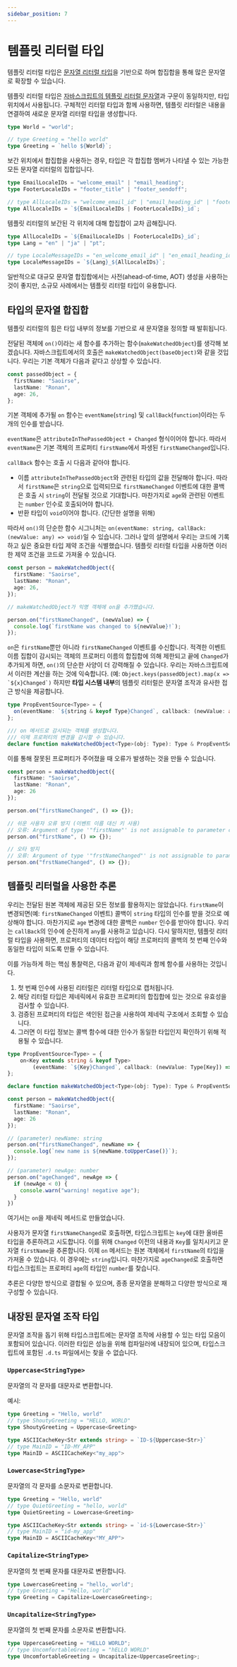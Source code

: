 ```yaml
---
sidebar_position: 7
---
```


# 템플릿 리터럴 타입

템플릿 리터럴 타입은 [문자열 리터럴 타입](https://github.com/microsoft/TypeScript-Website/blob/v2/docs/handbook/2/everyday-types.html#literal-types)을 기반으로 하며 합집합을 통해 많은 문자열로 확장할 수 있습니다.

템플릿 리터럴 타입은 [자바스크립트의 템플릿 리터럴 문자열](https://developer.mozilla.org/ko/docs/Web/JavaScript/Reference/Template_literals)과 구문이 동일하지만, 타입 위치에서 사용됩니다. 구체적인 리터럴 타입과 함께 사용하면, 템플릿 리터럴은 내용을 연결하여 새로운 문자열 리터럴 타입을 생성합니다.

```ts
type World = "world";

// type Greeting = "hello world"
type Greeting = `hello ${World}`;
```

보간 위치에서 합집합을 사용하는 경우, 타입은 각 합집합 멤버가 나타낼 수 있는 가능한 모든 문자열 리터럴의 집합입니다.

```ts
type EmailLocaleIDs = "welcome_email" | "email_heading";
type FooterLocaleIDs = "footer_title" | "footer_sendoff";

// type AllLocaleIDs = "welcome_email_id" | "email_heading_id" | "footer_title_id" | "footer_sendoff_id"
type AllLocaleIDs = `${EmailLocaleIDs | FooterLocaleIDs}_id`;
```

템플릿 리터럴의 보간된 각 위치에 대해 합집합이 교차 곱해집니다.

```ts
type AllLocaleIDs = `${EmailLocaleIDs | FooterLocaleIDs}_id`;
type Lang = "en" | "ja" | "pt";

// type LocaleMessageIDs = "en_welcome_email_id" | "en_email_heading_id" | "en_footer_title_id" | "en_footer_sendoff_id" | "ja_welcome_email_id" | "ja_email_heading_id" | "ja_footer_title_id" | "ja_footer_sendoff_id" | "pt_welcome_email_id" | "pt_email_heading_id" | "pt_footer_title_id" | "pt_footer_sendoff_id"
type LocaleMessageIDs = `${Lang}_${AllLocaleIDs}`;
```

일반적으로 대규모 문자열 합집합에서는 사전(ahead-of-time, AOT) 생성을 사용하는 것이 좋지만, 소규모 사례에서는 템플릿 리터럴 타입이 유용합니다.

## 타입의 문자열 합집합

템플릿 리터럴의 힘은 타입 내부의 정보를 기반으로 새 문자열을 정의할 때 발휘됩니다.

전달된 객체에 `on()`이라는 새 함수를 추가하는 함수(`makeWatchedObject`)를 생각해 보겠습니다. 자바스크립트에서의 호출은 `makeWatchedObject(baseObject)`와 같을 것입니다. 우리는 기본 객체가 다음과 같다고 상상할 수 있습니다.

```ts
const passedObject = {
  firstName: "Saoirse",
  lastName: "Ronan",
  age: 26,
};
```

기본 객체에 추가될 `on` 함수는 `eventName`(`string`) 및 `callBack`(`function`)이라는 두 개의 인수를 받습니다.

`eventName`은 `attributeInThePassedObject + Changed` 형식이어야 합니다. 따라서 `eventName`은 기본 객체의 프로퍼티 `firstName`에서 파생된 `firstNameChanged`입니다.

`callBack` 함수는 호출 시 다음과 같아야 합니다.

- 이름 `attributeInThePassedObject`와 관련된 타입의 값을 전달해야 합니다. 따라서 `firstName`은 `string`으로 입력되므로 `firstNameChanged` 이벤트에 대한 콜백은 호출 시 `string`이 전달될 것으로 기대합니다. 마찬가지로 `age`와 관련된 이벤트는 `number` 인수로 호출되어야 합니다.
- 반환 타입이 `void`이어야 합니다. (간단한 설명을 위해)

따라서 `on()`의 단순한 함수 시그니처는 `on(eventName: string, callBack: (newValue: any) => void)`일 수 있습니다. 그러나 앞의 설명에서 우리는 코드에 기록하고 싶은 중요한 타입 제약 조건을 식별했습니다. 템플릿 리터럴 타입을 사용하면 이러한 제약 조건을 코드로 가져올 수 있습니다.

```ts
const person = makeWatchedObject({
  firstName: "Saoirse",
  lastName: "Ronan",
  age: 26,
});

// makeWatchedObject가 익명 객체에 on을 추가했습니다.

person.on("firstNameChanged", (newValue) => {
  console.log(`firstName was changed to ${newValue}!`);
});
```

`on`은 `firstName`뿐만 아니라 `firstNameChanged` 이벤트를 수신합니다. 적격한 이벤트 이름 집합이 감시되는 객체의 프로퍼티 이름의 합집합에 의해 제한되고 끝에 `Changed`가 추가되게 하면, `on()`의 단순한 사양이 더 강력해질 수 있습니다. 우리는 자바스크립트에서 이러한 계산을 하는 것에 익숙합니다. (예: ``Object.keys(passedObject).map(x => `${x}Changed`)`` 하지만 **타입 시스템 내부**의 템플릿 리터럴은 문자열 조작과 유사한 접근 방식을 제공합니다.

```ts
type PropEventSource<Type> = {
  on(eventName: `${string & keyof Type}Changed`, callback: (newValue: any) => void): void;
};

/// on 메서드로 감시되는 객체를 생성합니다.
/// 이제 프로퍼티의 변경을 감시할 수 있습니다.
declare function makeWatchedObject<Type>(obj: Type): Type & PropEventSource<Type>;
```

이를 통해 잘못된 프로퍼티가 주어졌을 때 오류가 발생하는 것을 만들 수 있습니다.

```ts
const person = makeWatchedObject({
  firstName: "Saoirse",
  lastName: "Ronan",
  age: 26
});

person.on("firstNameChanged", () => {});

// 쉬운 사용자 오류 방지 (이벤트 이름 대신 키 사용)
// 오류: Argument of type '"firstName"' is not assignable to parameter of type '"firstNameChanged" | "lastNameChanged" | "ageChanged"'.
person.on("firstName", () => {});

// 오타 방지
// 오류: Argument of type '"frstNameChanged"' is not assignable to parameter of type '"firstNameChanged" | "lastNameChanged" | "ageChanged"'.
person.on("frstNameChanged", () => {});
```

## 템플릿 리터럴을 사용한 추론

우리는 전달된 원본 객체에 제공된 모든 정보를 활용하지는 않았습니다. `firstName`이 변경되면(예: `firstNameChanged` 이벤트) 콜백이 `string` 타입의 인수를 받을 것으로 예상해야 합니다. 마찬가지로 `age` 변경에 대한 콜백은 `number` 인수를 받아야 합니다. 우리는 `callBack`의 인수에 순진하게 `any`를 사용하고 있습니다. 다시 말하지만, 템플릿 리터럴 타입을 사용하면, 프로퍼티의 데이터 타입이 해당 프로퍼티의 콜백의 첫 번째 인수와 동일한 타입이 되도록 만들 수 있습니다.

이를 가능하게 하는 핵심 통찰력은, 다음과 같이 제네릭과 함께 함수를 사용하는 것입니다.

1. 첫 번째 인수에 사용된 리터럴은 리터럴 타입으로 캡처됩니다.
2. 해당 리터럴 타입은 제네릭에서 유효한 프로퍼티의 합집합에 있는 것으로 유효성을 검사할 수 있습니다.
3. 검증된 프로퍼티의 타입은 색인된 접근을 사용하여 제네릭 구조에서 조회할 수 있습니다.
4. 그러면 이 타입 정보는 콜백 함수에 대한 인수가 동일한 타입인지 확인하기 위해 적용될 수 있습니다.

```ts
type PropEventSource<Type> = {
    on<Key extends string & keyof Type>
        (eventName: `${Key}Changed`, callback: (newValue: Type[Key]) => void ): void;
};

declare function makeWatchedObject<Type>(obj: Type): Type & PropEventSource<Type>;

const person = makeWatchedObject({
  firstName: "Saoirse",
  lastName: "Ronan",
  age: 26
});

// (parameter) newName: string
person.on("firstNameChanged", newName => {
  console.log(`new name is ${newName.toUpperCase()}`);
});

// (parameter) newAge: number
person.on("ageChanged", newAge => {
  if (newAge < 0) {
    console.warn("warning! negative age");
  }
})
```

여기서는 `on`을 제네릭 메서드로 만들었습니다.

사용자가 문자열 `firstNameChanged`로 호출하면, 타입스크립트는 `key`에 대한 올바른 타입을 추론하려고 시도합니다. 이를 위해 `Changed` 이전의 내용과 `Key`를 일치시키고 문자열 `firstName`을 추론합니다. 이제 `on` 메서드는 원본 객체에서 `firstName`의 타입을 가져올 수 있습니다. 이 경우에는 `string`입니다. 마찬가지로 `ageChanged`로 호출하면 타입스크립트는 프로퍼티 `age`의 타입인 `number`를 찾습니다.

추론은 다양한 방식으로 결합될 수 있으며, 종종 문자열을 분해하고 다양한 방식으로 재구성할 수 있습니다.

## 내장된 문자열 조작 타입

문자열 조작을 돕기 위해 타입스크립트에는 문자열 조작에 사용할 수 있는 타입 모음이 포함되어 있습니다. 이러한 타입은 성능을 위해 컴파일러에 내장되어 있으며, 타입스크립트에 포함된 `.d.ts` 파일에서는 찾을 수 없습니다.

### `Uppercase<StringType>`

문자열의 각 문자를 대문자로 변환합니다.

예시:

```ts
type Greeting = "Hello, world"
// type ShoutyGreeting = "HELLO, WORLD"
type ShoutyGreeting = Uppercase<Greeting>

type ASCIICacheKey<Str extends string> = `ID-${Uppercase<Str>}`
// type MainID = "ID-MY_APP"
type MainID = ASCIICacheKey<"my_app">
```

### `Lowercase<StringType>`

문자열의 각 문자를 소문자로 변환합니다.

```ts
type Greeting = "Hello, world"
// type QuietGreeting = "hello, world"
type QuietGreeting = Lowercase<Greeting>

type ASCIICacheKey<Str extends string> = `id-${Lowercase<Str>}`
// type MainID = "id-my_app"
type MainID = ASCIICacheKey<"MY_APP">
```

### `Capitalize<StringType>`

문자열의 첫 번째 문자를 대문자로 변환합니다.

```ts
type LowercaseGreeting = "hello, world";
// type Greeting = "Hello, world"
type Greeting = Capitalize<LowercaseGreeting>;
```

### `Uncapitalize<StringType>`

문자열의 첫 번째 문자를 소문자로 변환합니다.

```ts
type UppercaseGreeting = "HELLO WORLD";
// type UncomfortableGreeting = "hELLO WORLD"
type UncomfortableGreeting = Uncapitalize<UppercaseGreeting>;
```
